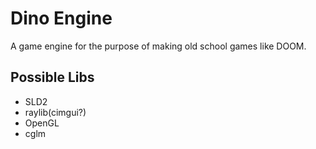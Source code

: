 # Dino Engine

A game engine for the purpose of making old school games like DOOM.

## Possible Libs
- SLD2
- raylib(cimgui?)
- OpenGL
- cglm
